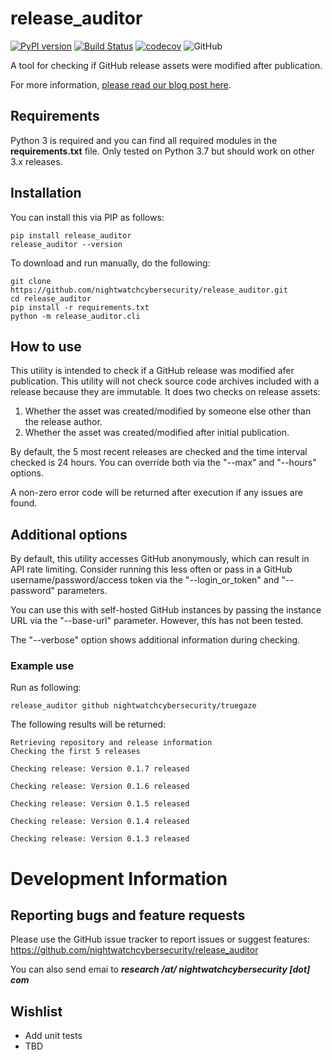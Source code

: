 # release_auditor
[![PyPI version](https://badge.fury.io/py/release_auditor.svg)](https://badge.fury.io/py/release_auditor)
[![Build Status](https://github.com/nightwatchcybersecurity/release_auditor/workflows/Test%20package/badge.svg?branch=master)](https://github.com/nightwatchcybersecurity/release_auditor/actions)
[![codecov](https://codecov.io/gh/nightwatchcybersecurity/release_auditor/branch/master/graph/badge.svg)](https://codecov.io/gh/nightwatchcybersecurity/release_auditor)
![GitHub](https://img.shields.io/github/license/nightwatchcybersecurity/release_auditor.svg)

A tool for checking if GitHub release assets were modified after publication.

For more information, [please read our blog post here](https://wwws.nightwatchcybersecurity.com/2021/04/25/supply-chain-attacks-via-github-com-releases/).

## Requirements
Python 3 is required and you can find all required modules in the **requirements.txt** file.
Only tested on Python 3.7 but should work on other 3.x releases.

## Installation
You can install this via PIP as follows:
```
pip install release_auditor
release_auditor --version
```
To download and run manually, do the following:
```
git clone https://github.com/nightwatchcybersecurity/release_auditor.git
cd release_auditor
pip install -r requirements.txt
python -m release_auditor.cli
```

## How to use
This utility is intended to check if a GitHub release was modified afer publication. This utility
will not check source code archives included with a release because they are immutable. It does
two checks on release assets:
1. Whether the asset was created/modified by someone else other than the release author.
2. Whether the asset was created/modified after initial publication.

By default, the 5 most recent releases are checked and the time interval checked is 24 hours. You can
override both via the "--max" and "--hours" options.

A non-zero error code will be returned after execution if any issues are found.

## Additional options 
By default, this utility accesses GitHub anonymously, which can result in API rate limiting. Consider
running this less often or pass in a GitHub username/password/access token via the "--login_or_token"
and "--password" parameters.

You can use this with self-hosted GitHub instances by passing the instance URL via the "--base-url"
parameter. However, this has not been tested.

The "--verbose" option shows additional information during checking.

### Example use
Run as following:
```
release_auditor github nightwatchcybersecurity/truegaze
```

The following results will be returned:
```
Retrieving repository and release information
Checking the first 5 releases

Checking release: Version 0.1.7 released

Checking release: Version 0.1.6 released

Checking release: Version 0.1.5 released

Checking release: Version 0.1.4 released

Checking release: Version 0.1.3 released
```
# Development Information

## Reporting bugs and feature requests
Please use the GitHub issue tracker to report issues or suggest features:
https://github.com/nightwatchcybersecurity/release_auditor

You can also send emai to ***research /at/ nightwatchcybersecurity [dot] com***

## Wishlist
- Add unit tests
- TBD
